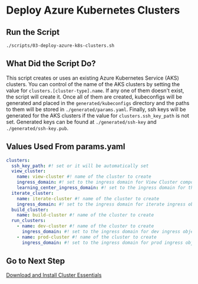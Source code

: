# Deploy Azure Kubernetes Clusters

## Run the Script

```shell
./scripts/03-deploy-azure-k8s-clusters.sh
```

## What Did the Script Do?

This script creates or uses an existing Azure Kubernetes Service (AKS) clusters. You can control of the name of the AKS clusters by setting the value for `clusters.[cluster-type].name`. If any one of them doesn't exist, the script will create it. Once all of them are created, kubeconfigs will be generated and placed in the `generated/kubeconfigs` directory and the paths to them will be stored in `./generated/params.yaml`. Finally, ssh keys will be generated for the AKS clusters if the value for `clusters.ssh_key_path` is not set. Generated keys can be found at `./generated/ssh-key` and `./generated/ssh-key.pub`.

## Values Used From params.yaml

```yaml
clusters:
  ssh_key_path: #! set or it will be automatically set
  view_cluster:
    name: view-cluster #! name of the cluster to create
    ingress_domain: #! set to the ingress domain for View Cluster components (e.g. tap.example.com)
    learning_center_ingress_domain: #! set to the ingress domain for the Learning Center component (e.g. learningcenter.example.com)
  iterate_cluster:
    name: iterate-cluster #! name of the cluster to create
    ingress_domain: #! set to the ingress domain for iterate ingress objects (e.g. iterate.example.com)
  build_cluster:
    name: build-cluster #! name of the cluster to create
  run_clusters:
    - name: dev-cluster #! name of the cluster to create
      ingress_domain: #! set to the ingress domain for dev ingress objects (e.g. dev.example.com)
    - name: prod-cluster #! name of the cluster to create
      ingress_domain: #! set to the ingress domain for prod ingress objects (e.g. prod.example.com)
```

## Go to Next Step

[Download and Install Cluster Essentials](../tap-prereqs/01-download-and-install-cluster-essentials.md)
